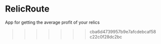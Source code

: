 # RelicRoute
App for getting the average profit of your relics
>>>>>>> cba6d4739957b9e7afcdebcaf58c22c0f28dc2bc
